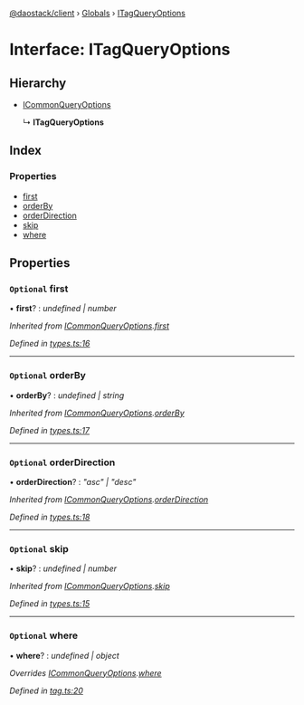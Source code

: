 [@daostack/client](../README.md) › [Globals](../globals.md) › [ITagQueryOptions](itagqueryoptions.md)

# Interface: ITagQueryOptions

## Hierarchy

* [ICommonQueryOptions](icommonqueryoptions.md)

  ↳ **ITagQueryOptions**

## Index

### Properties

* [first](itagqueryoptions.md#optional-first)
* [orderBy](itagqueryoptions.md#optional-orderby)
* [orderDirection](itagqueryoptions.md#optional-orderdirection)
* [skip](itagqueryoptions.md#optional-skip)
* [where](itagqueryoptions.md#optional-where)

## Properties

### `Optional` first

• **first**? : *undefined | number*

*Inherited from [ICommonQueryOptions](icommonqueryoptions.md).[first](icommonqueryoptions.md#optional-first)*

*Defined in [types.ts:16](https://github.com/daostack/client/blob/aa9723f/src/types.ts#L16)*

___

### `Optional` orderBy

• **orderBy**? : *undefined | string*

*Inherited from [ICommonQueryOptions](icommonqueryoptions.md).[orderBy](icommonqueryoptions.md#optional-orderby)*

*Defined in [types.ts:17](https://github.com/daostack/client/blob/aa9723f/src/types.ts#L17)*

___

### `Optional` orderDirection

• **orderDirection**? : *"asc" | "desc"*

*Inherited from [ICommonQueryOptions](icommonqueryoptions.md).[orderDirection](icommonqueryoptions.md#optional-orderdirection)*

*Defined in [types.ts:18](https://github.com/daostack/client/blob/aa9723f/src/types.ts#L18)*

___

### `Optional` skip

• **skip**? : *undefined | number*

*Inherited from [ICommonQueryOptions](icommonqueryoptions.md).[skip](icommonqueryoptions.md#optional-skip)*

*Defined in [types.ts:15](https://github.com/daostack/client/blob/aa9723f/src/types.ts#L15)*

___

### `Optional` where

• **where**? : *undefined | object*

*Overrides [ICommonQueryOptions](icommonqueryoptions.md).[where](icommonqueryoptions.md#optional-where)*

*Defined in [tag.ts:20](https://github.com/daostack/client/blob/aa9723f/src/tag.ts#L20)*
